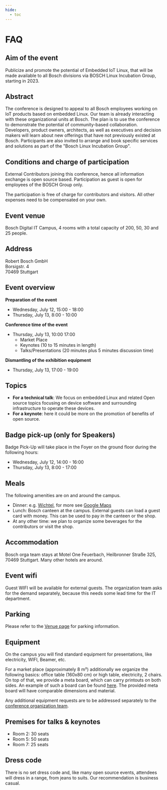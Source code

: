 ```yaml
---
hide:
  - toc
---
```


# FAQ

## Aim of the event

Publicize and promote the potential of Embedded IoT Linux, that will be made
available to all Bosch divisions via BOSCH Linux Incubation Group, starting in
2023. 


## Abstract

The conference is designed to appeal to all Bosch employees working on IoT
products based on embedded Linux. Our team is already interacting with these
organizational units at Bosch. The plan is to use the conference to demonstrate
the potential of community-based collaboration. Developers, product owners,
architects, as well as executives and decision makers will learn about new
offerings that have not previously existed at Bosch. Participants are also
invited to arrange and book specific services and solutions as part of the
"Bosch Linux Incubation Group".
 
 
## Conditions and charge of participation

External Contributors joining this conference, hence all information exchange is
open source based. Participation as guest is open for employees of the BOSCH
Group only.

The participation is free of charge for contributors and visitors. All other
expenses need to be compensated on your own.

 
## Event venue

Bosch Digital IT Campus, 4 rooms with a total capacity of 200, 50, 30 and 25
people.

 
## Address

Robert Bosch GmbH  
Borsigstr. 4  
70469  Stuttgart

## Event overview

**Preparation of the event**

- Wednesday, July 12, 15:00 - 18:00
- Thursday, July 13, 8:00 - 10:00
 

**Conference time of the event**

- Thursday, July 13, 10:00 17:00
    - Market Place
    - Keynotes (10 to 15 minutes in length)
    - Talks/Presentations (20 minutes plus 5 minutes discussion time)

**Dismantling of the exhibition equipment**

- Thursday, July 13, 17:00 - 19:00

## Topics

- **For a technical talk**: We focus on embedded Linux and related Open source
  topics focusing on device software and surrounding infrastructure to operate
  these devices.
- **For a keynote**: here it could be more on the promotion of benefits of open
  source.

 
## Badge pick-up (only for Speakers)

Badge Pick-Up will take place in the Foyer on the ground floor during the following hours:

- Wednesday, July 12, 14:00 - 16:00 
- Thursday, July 13, 8:00 - 17:00

 
## Meals

The following amenities are on and around the campus.

- Dinner:  e.g. [Wichtel](https://www.wichtel.de/), for more see [Google Maps](https://www.google.com/maps/search/Restaurants/@48.8158054,9.164201,16z/data=!3m1!4b1!4m7!2m6!3m5!2sBorsigstra%C3%9Fe+4!3s0x4799dbf8d649b777:0x89161a241b27ea21!4m2!1d9.1703535!2d48.8147828?hl=en-GB)
- Lunch: Bosch canteen at the campus. External guests can load a guest card with
  money. This can be used to pay in the canteen or the shop.
- At any other time: we plan to organize some beverages for the contributors or visit the shop.

## Accommodation

Bosch orga team stays at Motel One Feuerbach, Heilbronner Straße 325, 70469
Stuttgart. Many other hotels are around.
 
## Event wifi

Guest WIFI will be available for external guests. The organization team asks for
the demand separately, because this needs some lead time for the IT department.

## Parking

Please refer to the [Venue page](../venue.md#parking) for parking information.

## Equipment

On the campus you will find standard equipment for presentations, like
electricity, WIFI, Beamer, etc.

For a market place (approximately 8 m²) additionally we organize the following
basics: office table (160x80 cm) or high table, electricity, 2 chairs.
On top of that, we provide a meta board, which can carry printouts on both sides. An 
example of such a board can be found [here](https://eventura.net/mietwelt-shop/moebel-zubehoer/konferenz-bueromoebel/2136/metaplan-pinnwand-franken-grau-tafelmasse-h150cm-x-b-120cm). The provided meta board will have comparable dimensions and material.

Any additional equipment requests are to be addressed separately to the [conference organization team](../contact.md).

## Premises for talks & keynotes 

- Room 2: 30 seats
- Room 5: 50 seats
- Room 7: 25 seats

## Dress code

There is no set dress code and, like many open source events, attendees will
dress in a range, from jeans to suits. Our recommendation is business casual.
